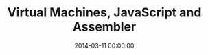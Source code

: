 ---
event: Fluent 2014
title: "Virtual Machines, JavaScript and Assembler"
youtube_id: UzyoT4DziQ4
authors: 
    - Scott Hanselman

layout: youtube
date: 2014-03-11 00:00:00
---